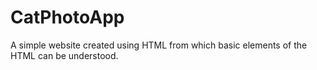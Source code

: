 # CatPhotoApp
A simple website created using HTML from which basic elements of the HTML can be understood.
